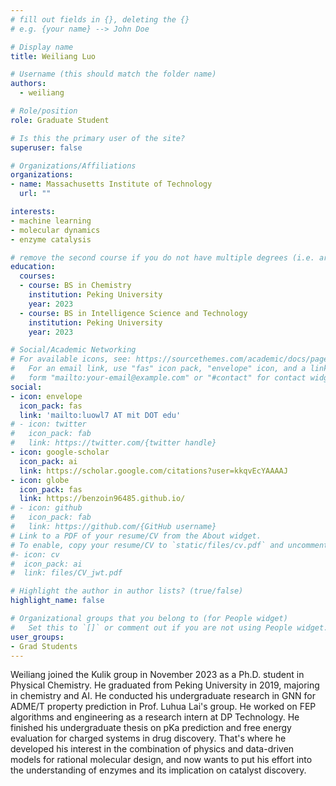 ```yaml
---
# fill out fields in {}, deleting the {}
# e.g. {your name} --> John Doe

# Display name
title: Weiliang Luo

# Username (this should match the folder name)
authors:
  - weiliang

# Role/position
role: Graduate Student

# Is this the primary user of the site?
superuser: false

# Organizations/Affiliations
organizations:
- name: Massachusetts Institute of Technology
  url: ""

interests:
- machine learning
- molecular dynamics
- enzyme catalysis

# remove the second course if you do not have multiple degrees (i.e. are not a postdoc/do not have a Master's)
education:
  courses:
  - course: BS in Chemistry
    institution: Peking University
    year: 2023
  - course: BS in Intelligence Science and Technology
    institution: Peking University
    year: 2023

# Social/Academic Networking
# For available icons, see: https://sourcethemes.com/academic/docs/page-builder/#icons
#   For an email link, use "fas" icon pack, "envelope" icon, and a link in the
#   form "mailto:your-email@example.com" or "#contact" for contact widget.
social:
- icon: envelope
  icon_pack: fas
  link: 'mailto:luowl7 AT mit DOT edu'
# - icon: twitter
#   icon_pack: fab
#   link: https://twitter.com/{twitter handle}
- icon: google-scholar
  icon_pack: ai
  link: https://scholar.google.com/citations?user=kkqvEcYAAAAJ
- icon: globe
  icon_pack: fas
  link: https://benzoin96485.github.io/
# - icon: github
#   icon_pack: fab
#   link: https://github.com/{GitHub username}
# Link to a PDF of your resume/CV from the About widget.
# To enable, copy your resume/CV to `static/files/cv.pdf` and uncomment the lines below.
#- icon: cv
#  icon_pack: ai
#  link: files/CV_jwt.pdf

# Highlight the author in author lists? (true/false)
highlight_name: false

# Organizational groups that you belong to (for People widget)
#   Set this to `[]` or comment out if you are not using People widget.
user_groups:
- Grad Students
---
```


Weiliang joined the Kulik group in November 2023 as a Ph.D. student in Physical Chemistry. He graduated from Peking University in 2019, majoring in chemistry and AI. He conducted his undergraduate research in GNN for ADME/T property prediction in Prof. Luhua Lai's group. He worked on FEP algorithms and engineering as a research intern at DP Technology. He finished his undergraduate thesis on pKa prediction and free energy evaluation for charged systems in drug discovery. That's where he developed his interest in the combination of physics and data-driven models for rational molecular design, and now wants to put his effort into the understanding of enzymes and its implication on catalyst discovery.

